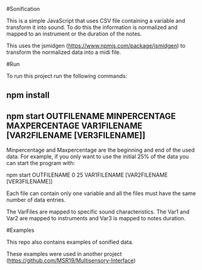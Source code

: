 #Sonification

This is a simple JavaScript that uses CSV file containing a variable and transform it into sound. 
To do this the information is normalized and mapped to an instrument or the duration of the notes.

This uses the jsmidgen (https://www.npmjs.com/package/jsmidgen) to transform the normalized data into a midi file.

#Run

To run this project run the following commands:

## npm install

## npm start OUTFILENAME MINPERCENTAGE MAXPERCENTAGE VAR1FILENAME [VAR2FILENAME [VER3FILENAME]]

Minpercentage and Maxpercentage are the beginning and end of the used data. 
For example, if you only want to use the initial 25% of the data you can start the program with:

npm start OUTFILENAME 0 25 VAR1FILENAME [VAR2FILENAME [VER3FILENAME]]

Each file can contain only one variable and all the files must have the same number of data entries.

The VarFiles are mapped to specific sound characteristics. The Var1 and Var2 are mapped to instruments and Var3 is mapped to notes duration.

#Examples 

This repo also contains examples of sonified data.

These examples were used in another project (https://github.com/MSR19/Multisensory-Interface)
